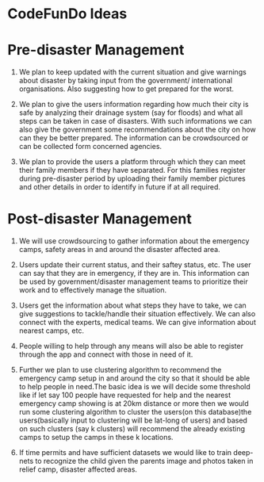 # CodeFunDo Ideas
# Pre-disaster Management
1. We plan to keep updated with the current situation and give warnings about disaster by taking input from the government/ international organisations. Also suggesting how to get prepared for the worst.

2. We plan to give the users information regarding how much their city is safe by analyzing their drainage system (say for floods) and what all steps can be taken in case of disasters. With such informations we can also give the government some recommendations about the city on how can they be better prepared. The information can be crowdsourced or can be collected form concerned agencies.

3. We plan to provide the users a platform through which they can meet their family members if they have separated. For this families register during pre-disaster period by uploading their family member pictures and other details in order to identify in future if at all required.

# Post-disaster Management
1. We will use crowdsourcing to gather information about the emergency camps, safety areas in and around the disaster affected area.

2. Users update their current status, and their saftey status, etc. The user can say that they are in emergency, if they are in. This information can be used by government/disaster management teams to prioritize their work and to effectively manage the situation. 

3. Users get the information about what steps they have to take, we can give suggestions to tackle/handle their situation effectively. We can also connect with the experts, medical teams. We can give information about nearest camps, etc.

4. People willing to help through any means will also be able to register through the app and connect with those in need of it.

5. Further we plan to use clustering algorithm to recommend the emergency camp setup in and around the city so that it should be able to help people in need.The basic idea is we will decide some threshold like if let say 100 people have requested for help and the nearest emergency camp showing is at 20km distance or more then we would run some clustering algorithm to cluster the users(on this database)the users(basically input to clustering will be lat-long of users) and based on such clusters (say k clusters) will recommend the already existing camps to setup the camps in these k locations.

6. If time permits and have sufficient datasets we would like to train deep-nets to recognize the child given the parents image and photos taken in relief camp, disaster affected areas.
